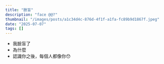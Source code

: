 ```yaml
---
title: "臉盲"
description: "face @@?"
thumbnail: "/images/posts/a1c34d4c-876d-4f1f-a1fa-fc89b9d1867f.jpeg"
date: "2025-07-07"
tags: []
---
```

- 我臉盲了
- 為什麼
- 認識你之後，每個人都像你😯

